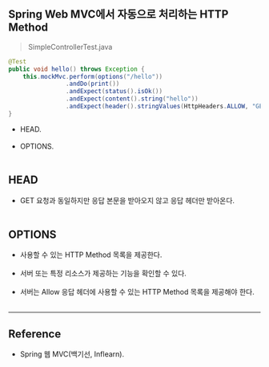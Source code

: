 Spring Web MVC에서 자동으로 처리하는 HTTP Method
------------------------------------------------

> SimpleControllerTest.java

```java
@Test
public void hello() throws Exception {
    this.mockMvc.perform(options("/hello"))
                .andDo(print())
                .andExpect(status().isOk())
                .andExpect(content().string("hello"))
                .andExpect(header().stringValues(HttpHeaders.ALLOW, "GET", "POST", "HEAD", "OPTIONS"));
}
```

-	HEAD.<br><br>
-	OPTIONS.<br><br>

HEAD
----

-	GET 요청과 동일하지만 응답 본문을 받아오지 않고 응답 헤더만 받아온다.<br><br>

OPTIONS
-------

-	사용할 수 있는 HTTP Method 목록을 제공한다.<br><br>
-	서버 또는 특정 리소스가 제공하는 기능을 확인할 수 있다.<br><br>
-	서버는 Allow 응답 헤더에 사용할 수 있는 HTTP Method 목록을 제공해야 한다.<br><br>

---

Reference
---------

-	Spring 웹 MVC(백기선, Inflearn).<br><br>
